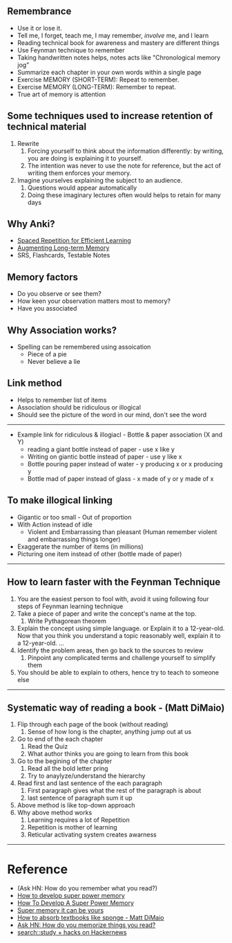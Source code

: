 ## Remembrance

* Use it or lose it.
* Tell me, I forget, teach me, I may remember, *involve* me, and I learn
* Reading technical book for awareness and mastery are different things
* Use Feynman technique to remember
* Taking handwritten notes helps, notes acts like "Chronological memory jog"
* Summarize each chapter in your own words within a single page
* Exercise MEMORY (SHORT-TERM): Repeat to remember. 
* Exercise MEMORY (LONG-TERM): Remember to repeat.
* True art of memory is attention

## Some techniques used to increase retention of technical material

1. Rewrite
   1. Forcing yourself to think about the information differently: by writing, you are doing is explaining it to yourself.
   2. The intention was never to use the note for reference, but the act of writing them enforces your memory.
2. Imagine yourselves explaining the subject to an audience.
   1. Questions would appear automatically
   2. Doing these imaginary lectures often would helps to retain for many days

## Why Anki?

* [Spaced Repetition for Efficient Learning](https://www.gwern.net/Spaced-repetition)
* [Augmenting Long-term Memory](http://augmentingcognition.com/ltm.html)
* SRS, Flashcards, Testable Notes

## Memory factors
* Do you observe or see them?
* How keen your observation matters most to memory?
* Have you associated

## Why Association works?
* Spelling can be remembered using assoication
  * Piece of a pie
  * Never believe a lie

## Link method
 * Helps to remember list of items
 * Association should be ridiculous or illogical
 * Should see the picture of the word in our mind, don't see the word
----
* Example link for ridiculous & illogiacl -  Bottle & paper association (X and Y)
  * reading a giant bottle instead of paper   - use x like y
  * Writing on giantic bottle instead of paper - use y like x
  * Bottle pouring paper instead of water - y producing x or x producing y
  * Bottle mad of paper instead of glass - x made of y or y made of x


## To make illogical linking
* Gigantic or too small - Out of proportion
* With Action instead of idle
  * Violent and Embarrassing than pleasant (Human remember violent and embarrassing things longer)
* Exaggerate the number of items (in millions)
* Picturing one item instead of other (bottle made of paper)

----
## How to learn faster with the Feynman Technique
1. You are the easiest person to fool with, avoid it using following four steps of Feynman learning technique
2. Take a piece of paper and write the concept's name at the top.
   1. Write Pythagorean theorem
3. Explain the concept using simple language. or  Explain it to a 12-year-old. Now that you think you understand a topic reasonably well, explain it to a 12-year-old. ...
4. Identify the problem areas, then go back to the sources to review
   1. Pinpoint any complicated terms and challenge yourself to simplify them
5. You should be able to explain to others, hence try to teach to someone else

----
## Systematic way of reading a book - (Matt DiMaio)

1. Flip through each page of the book (without reading)
    1. Sense of how long is the chapter, anything jump out at us
1. Go to end of the each chapter
    1. Read the Quiz
    1. What author thinks you are going to learn from this book
1. Go to the begining of the chapter
   1. Read all the bold letter pring
   1. Try to anaylyze/understand the hierarchy
1. Read first and last sentence of the each paragraph
   1. First paragraph gives what the rest of the paragraph is about
   1. last sentence of paragraph sum it up
1. Above method is like top-down approach
1. Why above method works
   1. Learning requires a lot of Repetition
   1. Repetition is mother of learning
   1. Reticular activating system creates awarness
----
# Reference
* (Ask HN: How do you remember what you read?)
* [How to develop super power memory](https://archive.org/details/HowToDevelopASUPERPOWERMEMORYHarryLorayne/page/n7)
* [How To Develop A Super Power Memory](http://www.ownways.com/how_to_develop_a_super_power_memory/Contents.html)
* [Super memory it can be yours](https://issuu.com/snehalwankhede/docs/super-memory-it-can-be-yours-)
* [How to absorb textbooks like sponge - Matt DiMaio](https://www.youtube.com/watch?v=nqYmmZKY4sA)
* [Ask HN: How do you memorize things you read?](https://news.ycombinator.com/item?id=28839573)
* [search::study + hacks on Hackernews](https://hn.algolia.com/?query=study%20hacks)
